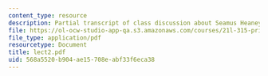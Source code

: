 ```yaml
---
content_type: resource
description: Partial transcript of class discussion about Seamus Heaney and Beowulf.
file: https://ol-ocw-studio-app-qa.s3.amazonaws.com/courses/21l-315-prizewinners-spring-2007/568a5520b904ae15708eabf33f6eca38_lect2.pdf
file_type: application/pdf
resourcetype: Document
title: lect2.pdf
uid: 568a5520-b904-ae15-708e-abf33f6eca38
---
```

